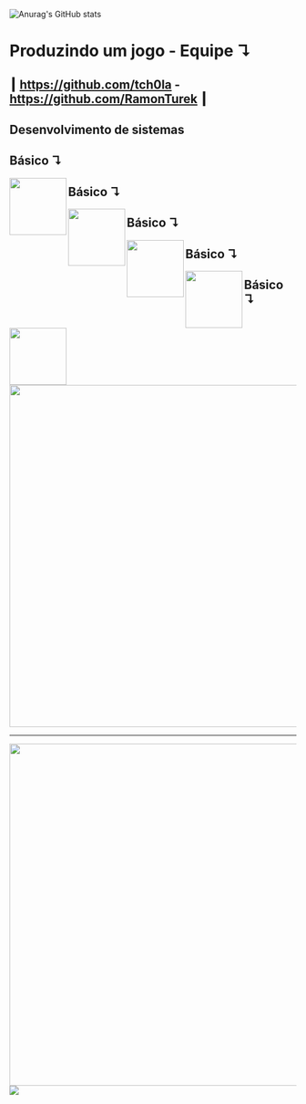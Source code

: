 ![Anurag's GitHub stats](https://github-readme-stats.vercel.app/api?username=tch0la&show_icons=true&theme=transparent)
# Produzindo um jogo - Equipe ↴
   ## ┃ https://github.com/tch0la - https://github.com/RamonTurek ┃
## Desenvolvimento de sistemas
##  Básico  ↴
  <img src="https://cdn.jsdelivr.net/gh/devicons/devicon/icons/unrealengine/unrealengine-original.svg" width="100px" height="100px" align="left" />

## Básico  ↴    
  <img src="https://cdn.jsdelivr.net/gh/devicons/devicon/icons/html5/html5-plain.svg" width="100px" height="100px" align="left" />

## Básico  ↴   
  <img src="https://cdn.jsdelivr.net/gh/devicons/devicon/icons/photoshop/photoshop-line.svg" width="100px" height="100px" align="left"  />

## Básico  ↴
   <img src="https://cdn.jsdelivr.net/gh/devicons/devicon/icons/css3/css3-plain.svg" width="100px" height="100px" align="left" />

## Básico  ↴
   <img src="https://cdn.jsdelivr.net/gh/devicons/devicon/icons/javascript/javascript-plain.svg" width="100px" height="100px" align="left" />
   <div align="left"> <img src="C:\Users\JoaoV\OneDrive\Área_de_Trabalho\linha_reta.png" width="600px" /> </div>
   <hr>
   <div align="left"> <img src="C:\Users\JoaoV\OneDrive\Área_de_Trabalho\linha_reta.png" width="600px" /> </div>
   <img src="https://static.wikia.nocookie.net/infinitas-guerras/images/d/d8/68519967-guts-wallpapers.jpg/revision/latest?cb=20161106144319&path-prefix=pt-br" />
   
